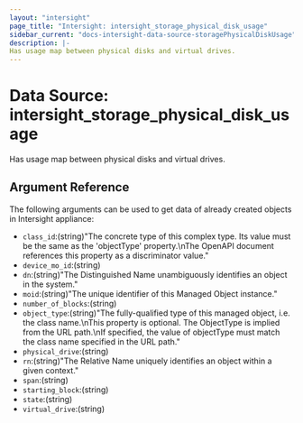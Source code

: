 ```yaml
---
layout: "intersight"
page_title: "Intersight: intersight_storage_physical_disk_usage"
sidebar_current: "docs-intersight-data-source-storagePhysicalDiskUsage"
description: |-
Has usage map between physical disks and virtual drives.
---
```


# Data Source: intersight_storage_physical_disk_usage
Has usage map between physical disks and virtual drives.
## Argument Reference
The following arguments can be used to get data of already created objects in Intersight appliance:
* `class_id`:(string)"The concrete type of this complex type. Its value must be the same as the 'objectType' property.\nThe OpenAPI document references this property as a discriminator value."
* `device_mo_id`:(string)
* `dn`:(string)"The Distinguished Name unambiguously identifies an object in the system."
* `moid`:(string)"The unique identifier of this Managed Object instance."
* `number_of_blocks`:(string)
* `object_type`:(string)"The fully-qualified type of this managed object, i.e. the class name.\nThis property is optional. The ObjectType is implied from the URL path.\nIf specified, the value of objectType must match the class name specified in the URL path."
* `physical_drive`:(string)
* `rn`:(string)"The Relative Name uniquely identifies an object within a given context."
* `span`:(string)
* `starting_block`:(string)
* `state`:(string)
* `virtual_drive`:(string)
